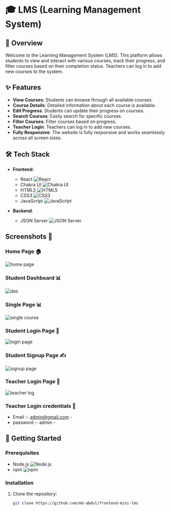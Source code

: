 # 🎓 LMS (Learning Management System)

## 📖 Overview
Welcome to the Learning Management System (LMS). This platform allows students to view and interact with various courses, track their progress, and filter courses based on their completion status. Teachers can log in to add new courses to the system.

## ✨ Features
- **View Courses**: Students can browse through all available courses.
- **Course Details**: Detailed information about each course is available.
- **Edit Progress**: Students can update their progress on courses.
- **Search Courses**: Easily search for specific courses.
- **Filter Courses**: Filter courses based on progress.
- **Teacher Login**: Teachers can log in to add new courses.
- **Fully Responsive**: The website is fully responsive and works seamlessly across all screen sizes.

## 🛠️ Tech Stack
- **Frontend**:
  - React ![React](https://img.shields.io/badge/React-20232A?style=for-the-badge&logo=react&logoColor=61DAFB)
  - Chakra UI ![Chakra UI](https://img.shields.io/badge/Chakra--UI-319795?style=for-the-badge&logo=chakra-ui&logoColor=white)
  - HTML5 ![HTML5](https://img.shields.io/badge/HTML5-E34F26?style=for-the-badge&logo=html5&logoColor=white)
  - CSS3 ![CSS3](https://img.shields.io/badge/CSS3-1572B6?style=for-the-badge&logo=css3&logoColor=white)
  - JavaScript ![JavaScript](https://img.shields.io/badge/JavaScript-F7DF1E?style=for-the-badge&logo=javascript&logoColor=black)

- **Backend**:
  - JSON Server ![JSON Server](https://img.shields.io/badge/JSON--Server-000000?style=for-the-badge&logo=json&logoColor=white)

## Screenshots 📸

### Home Page 🏠
![home page](https://github.com/Md-abdul/frontend-mini-lms/assets/112768514/923a7e17-3aba-4752-a371-757bc6b3a8f9)


### Student Dashboard 📊
![das](https://github.com/Md-abdul/frontend-mini-lms/assets/112768514/b37c82c1-0574-4b26-be44-f3cf83fe1f76)


### Single Page 📊
![single course](https://github.com/Md-abdul/frontend-mini-lms/assets/112768514/b3c610b5-7290-4b8b-812f-d0c58008996d)


### Student Login Page 🔐
![login page](https://github.com/Md-abdul/frontend-mini-lms/assets/112768514/2534f3a5-ec0d-406e-bfa9-7dd9e9824601)


### Student Signup Page ✍️
![signup page](https://github.com/Md-abdul/frontend-mini-lms/assets/112768514/2a526890-89be-4bd2-b503-d7fe65c67840)


### Teacher Login Page 🔐
![teacher log](https://github.com/Md-abdul/frontend-mini-lms/assets/112768514/15a2a4d0-a908-46b0-9460-15e19cc25330)

### Teacher Login credentials 🔐
- Email :- admin@gmail.com -
- password :- admin -


## 🚀 Getting Started

### Prerequisites
- Node.js ![Node.js](https://img.shields.io/badge/Node.js-43853D?style=for-the-badge&logo=node.js&logoColor=white)
- npm ![npm](https://img.shields.io/badge/npm-CB3837?style=for-the-badge&logo=npm&logoColor=white)

### Installation
1. Clone the repository:
   ```bash
   git clone https://github.com/md-abdul/frontend-mini-lms
